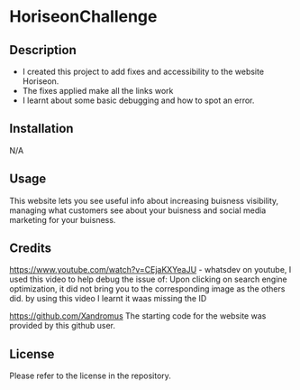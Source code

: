# HoriseonChallenge

## Description

- I created this project to add fixes and accessibility to the website Horiseon.
- The fixes applied make all the links work
- I learnt about some basic debugging and how to spot an error.


## Installation

N/A

## Usage

This website lets you see useful info about increasing buisness visibility, managing what customers see about your buisness and social media marketing for your buisness. 

## Credits

https://www.youtube.com/watch?v=CEjaKXYeaJU - whatsdev on youtube, I used this video to help debug the issue of: Upon clicking on search engine optimization, it did not bring you to the corresponding image as the others did. by using this video I learnt it waas missing the ID

https://github.com/Xandromus The starting code for the website was provided by this github user. 


## License

Please refer to the license in the repository. 